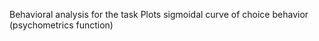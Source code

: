 
Behavioral analysis for the task
Plots sigmoidal curve of choice behavior (psychometrics function) 
